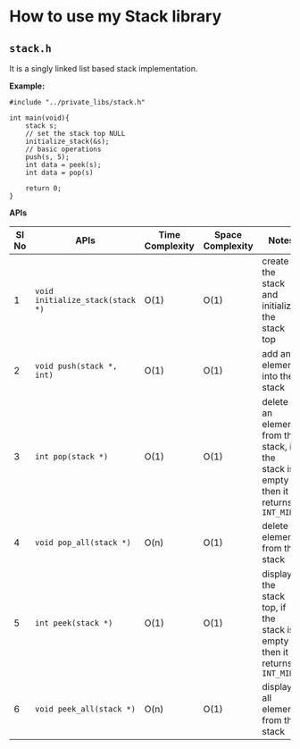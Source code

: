 # How to use my Stack library

## `stack.h` 

It is a singly linked list based stack implementation. 

**Example:**

```
#include "../private_libs/stack.h"

int main(void){
    stack s;
    // set the stack top NULL
    initialize_stack(&s);
    // basic operations
    push(s, 5);
    int data = peek(s);
    int data = pop(s)

    return 0;
}
```

**APIs**

Sl No | APIs                             | Time Complexity | Space Complexity | Notes
------|----------------------------------|-----------------|------------------|----------------------------------------------------------------------------------
1     | `void initialize_stack(stack *)` | O(1)            | O(1)             | create the stack and initialize the stack top
2     | `void push(stack *, int)`        | O(1)            | O(1)             | add an element into the stack
3     | `int pop(stack *)`               | O(1)            | O(1)             | delete an element from the stack, if the stack is empty then it returns `INT_MIN`
4     | `void pop_all(stack *)`          | O(n)            | O(1)             | delete all elements from the stack
5     | `int peek(stack *)`              | O(1)            | O(1)             | display the stack top, if the stack is empty then it returns `INT_MIN`
6     | `void peek_all(stack *)`         | O(n)            | O(1)             | display all elements from the stack
